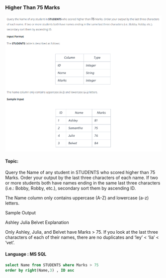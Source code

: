 ### Higher Than 75 Marks

<img src="../PIc/18.png" alt="solution">


#### Topic:
Query the Name of any student in STUDENTS who scored higher than 75 Marks. Order your output by the last three characters of each name. If two or more students both have names ending in the same last three characters (i.e.: Bobby, Robby, etc.), secondary sort them by ascending ID.

The Name column only contains uppercase (A-Z) and lowercase (a-z) letters.


Sample Output

Ashley
Julia
Belvet
Explanation

Only Ashley, Julia, and Belvet have Marks > 75. If you look at the last three characters of each of their names, there are no duplicates and ‘ley’ < ‘lia’ < ‘vet’.



#### Language : MS SQL
```sql
select Name from STUDENTS where Marks > 75 
order by right(Name,3) , ID asc
```
